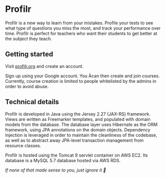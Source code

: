# Profilr

Profilr is a new way to learn from your mistakes. Profile your tests to see what type of questions you miss the most, and track your performance over time. Profilr is perfect for teachers who want their students to get better at the subject they teach.

## Getting started

Visit [profilr.org](https://profilr.org) and create an account.

Sign up using your Google account. You Àcan then create and join courses. Currently, course creation is limited to people whitelisted by the admins in order to avoid abuse.

## Technical details

Profilr is developed in Java using the Jersey 2.27 (JAX-RS) framework. Views are written as Freemarker templates, and populated with domain models from the database. The database layer uses Hibernate as the ORM framework, using JPA annotations on the domain objects. Dependency Injection is leveraged in order to maintain the cleanliness of the codebase, as well as to abstract away JPA-level transaction management from resource classes.

Profilr is hosted using the Tomcat 9 servlet container on AWS EC2. Its database is a MySQL 5.7 database hosted via AWS RDS.

*If none of that made sense to you, just ignore it :slightly_smiling_face:*
